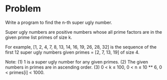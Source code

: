 Problem
===
Write a program to find the n-th super ugly number.

Super ugly numbers are positive numbers whose all prime factors are in the given prime list primes of size k. 

For example, [1, 2, 4, 7, 8, 13, 14, 16, 19, 26, 28, 32] is the sequence of the first 12 super ugly numbers given primes = [2, 7, 13, 19] of size 4.

Note:
(1) 1 is a super ugly number for any given primes.
(2) The given numbers in primes are in ascending order.
(3) 0 < k ≤ 100, 0 < n ≤ 10 ** 6, 0 < primes[i] < 1000.
